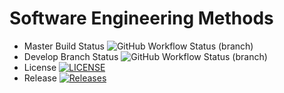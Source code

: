 # Software Engineering Methods
* Master Build Status ![GitHub Workflow Status (branch)](https://img.shields.io/github/actions/workflow/status/mhannah04/sem/main.yml?branch=master)
* Develop Branch Status ![GitHub Workflow Status (branch)](https://img.shields.io/github/actions/workflow/status/mhannah04/sem/main.yml?branch=develop)
* License [![LICENSE](https://img.shields.io/github/license/mhannah04/sem.svg?style=flat-square)](https://github.com/mhannah04/sem/blob/master/LICENSE)
* Release [![Releases](https://img.shields.io/github/release/mhannah04/sem/all.svg?style=flat-square)](https://github.com/mhannah04/sem/releases)